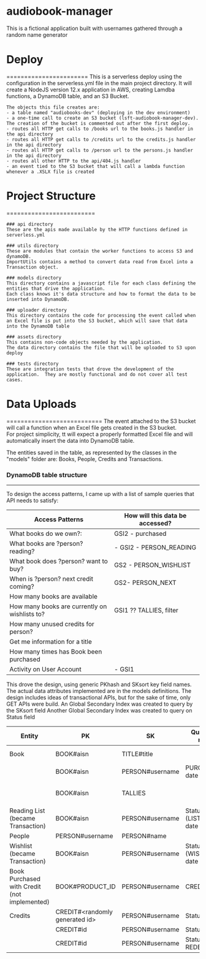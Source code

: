 # audiobook-manager

This is a fictional application built with usernames gathered through a random name generator

# Deploy 
======================= 
    This is a serverless deploy using the configuration in the serverless.yml file
    in the main project directory.
    It will create a NodeJS version 12.x application in AWS, creating Lamdba functions, a DynamoDB table, and an S3 Bucket.

    The objects this file creates are:
    - a table named "audiobooks-dev" (deploying in the dev environment) 
    - a one-time call to create an S3 bucket (lsft-audiobook-manager-dev).  The creation of the bucket is commented out after the first deploy. 
    - routes all HTTP get calls to /books url to the books.js handler in the api directory 
    - routes all HTTP get calls to /credits url to the credits.js handler in the api directory 
    - routes all HTTP get calls to /person url to the persons.js handler in the api directory 
    - routes all other HTTP to the api/404.js handler 
    - an event tied to the S3 bucket that will call a lambda function whenever a .XSLX file is created



# Project Structure
========================= 
    
    ### api directory
    These are the apis made available by the HTTP functions defined in serverless.yml

    ### utils directory
    These are modules that contain the worker functions to access S3 and dynamoDB.
    ImportUtils contains a method to convert data read from Excel into a Transaction object.

    ### models directory
    This directory contains a javascript file for each class defining the entities that drive the application.
    Each class knows it's data structure and how to format the data to be inserted into DynamoDB.

    ### uploader directory
    This directory contains the code for processing the event called when an Excel file is put into the S3 bucket, which will save that data into the DynamoDB table

    ### assets directory
    This contains non-code objects needed by the application.
    The data directory contains the file that will be uploaded to S3 upon deploy

    ### tests directory
    These are integration tests that drove the development of the application.  They are mostly functional and do not cover all test cases.

# Data Uploads 
=========================== 
The event attached to the S3 bucket will call a function when an Excel file gets created in the S3 bucket.  
For project simplicity, tt will expect a properly formatted Excel file and will automatically insert the data into DynamoDB table.

The entities saved in the table, as represented by the classes in the "models" folder are: Books, People, Credits and Transactions.


### DynamoDB table structure
---------- 
To design the access patterns, I came up with a list of sample queries that API needs to satisfy:

| Access Patterns |  How will this data be accessed? |
| --------- | ---------- |
| What books do we own?: |   GSI2 - purchased | 
| What books are ?person? reading? | - GSI2 - PERSON_READING | 
| What book does ?person? want to buy? |  GS2 - PERSON_WISHLIST | 
|  When is ?person? next credit coming? |  GS2- PERSON_NEXT
|  How many books are available |   | 
|  How many books are currently on wishlists to? |   GSI1 ??  TALLIES, filter | 
|  How many unused credits for person? |  | 
| Get me information for a title |  | 
| How many times has Book been purchased |  | 
| Activity on User Account   |   - GSI1 | 


This drove the design, using generic PKhash and SKsort key field names.  The actual data attributes implemented are in the models definitions.  The design includes ideas of transactional APIs, but for the sake of time, only GET APIs were build.
An Global Secondary Index was created to query by the SKsort field
Another Global Secondary Index was created to query on Status field


|Entity | PK   |  SK  | Query fields needed | Other attributes |
| --------- | ---------- | ------------ | ---------- | ---------- | 
| Book   |    BOOK#aisn   |    TITLE#title  |   | Attributes: Author, ASN, Description, etc |
| |  BOOK#aisn |  PERSON#username | PURCHASED, date | Attributes: title, author, username,  name, status, date_recorded |
| |  BOOK#aisn |   TALLIES  |   | Attributes:  num purchased, num listened, num wishlist updated when transaction is inserted |
| Reading List (became Transaction)  |  BOOK#aisn |   PERSON#username | Status (LISTENED),  date  | Attributes:  title, author, status, percent_complete, date_recorded |
| People |  PERSON#username |   PERSON#name |  | Attributes: name, email, phoneNumber |
| Wishlist (became Transaction) | BOOK#aisn |  PERSON#username | Status (WISHLIST), date  | Attributes:  title, author, username, status, date_recorded   |
| Book Purchased with Credit (not implemented) |BOOK#PRODUCT_ID | PERSON#username  |  CREDIT#creditId | dateCreditUsed, date used |
| Credits |  CREDIT#\<randomly generated id\> |  PERSON#username | Status(ISSUED) | Attributes:   dateIssued |
| | CREDIT#id  | PERSON#username | Status( NEXT) | DateToBeIssued |  |
| | CREDIT#id  | PERSON#username | Status( REDEEMED ) | #DateRedeemed#BOOK#PRODUCT_ID (not yet added) | Attributes:  dateIssued, dateUsed, title, author, number (not yet added to table) |




